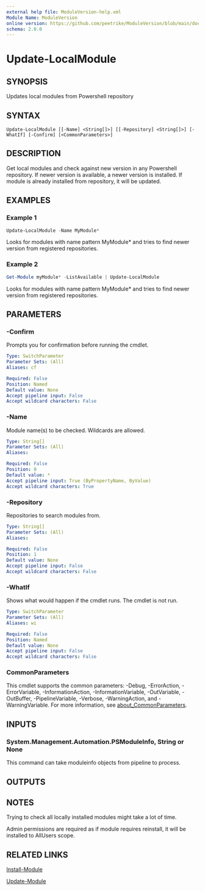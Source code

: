 ```yaml
---
external help file: ModuleVersion-help.xml
Module Name: ModuleVersion
online version: https://github.com/peetrike/ModuleVersion/blob/main/docs/en-US/Update-LocalModule.md
schema: 2.0.0
---
```


# Update-LocalModule

## SYNOPSIS

Updates local modules from Powershell repository

## SYNTAX

```
Update-LocalModule [[-Name] <String[]>] [[-Repository] <String[]>] [-WhatIf] [-Confirm] [<CommonParameters>]
```

## DESCRIPTION

Get local modules and check against new version in any Powershell repository.
If newer version is available, a newer version is installed.  If module is
already installed from repository, it will be updated.

## EXAMPLES

### Example 1

```powershell
Update-LocalModule -Name MyModule*
```

Looks for modules with name pattern MyModule* and tries to find newer version
from registered repositories.

### Example 2

```powershell
Get-Module myModule* -ListAvailable | Update-LocalModule
```

Looks for modules with name pattern MyModule* and tries to find newer version
from registered repositories.

## PARAMETERS

### -Confirm

Prompts you for confirmation before running the cmdlet.

```yaml
Type: SwitchParameter
Parameter Sets: (All)
Aliases: cf

Required: False
Position: Named
Default value: None
Accept pipeline input: False
Accept wildcard characters: False
```

### -Name

Module name(s) to be checked.  Wildcards are allowed.

```yaml
Type: String[]
Parameter Sets: (All)
Aliases:

Required: False
Position: 0
Default value: *
Accept pipeline input: True (ByPropertyName, ByValue)
Accept wildcard characters: True
```

### -Repository

Repositories to search modules from.

```yaml
Type: String[]
Parameter Sets: (All)
Aliases:

Required: False
Position: 1
Default value: None
Accept pipeline input: False
Accept wildcard characters: False
```

### -WhatIf

Shows what would happen if the cmdlet runs.
The cmdlet is not run.

```yaml
Type: SwitchParameter
Parameter Sets: (All)
Aliases: wi

Required: False
Position: Named
Default value: None
Accept pipeline input: False
Accept wildcard characters: False
```

### CommonParameters
This cmdlet supports the common parameters: -Debug, -ErrorAction, -ErrorVariable, -InformationAction, -InformationVariable, -OutVariable, -OutBuffer, -PipelineVariable, -Verbose, -WarningAction, and -WarningVariable. For more information, see [about_CommonParameters](http://go.microsoft.com/fwlink/?LinkID=113216).

## INPUTS

### System.Management.Automation.PSModuleInfo, String or None

This command can take moduleinfo objects from pipeline to process.

## OUTPUTS

## NOTES

Trying to check all locally installed modules might take a lot of time.

Admin permissions are required as if module requires reinstall, it will be
installed to AllUsers scope.

## RELATED LINKS

[Install-Module](https://learn.microsoft.com/powershell/module/powershellget/install-module)

[Update-Module](https://learn.microsoft.com/powershell/module/powershellget/update-module)
